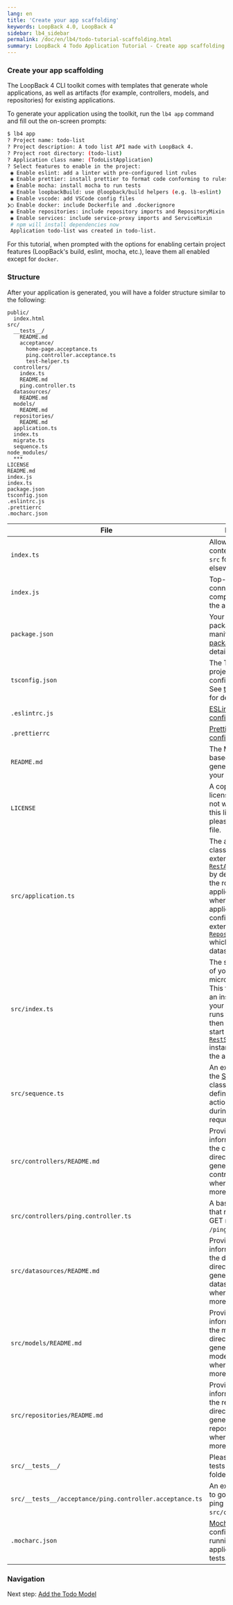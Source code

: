 ```yaml
---
lang: en
title: 'Create your app scaffolding'
keywords: LoopBack 4.0, LoopBack 4
sidebar: lb4_sidebar
permalink: /doc/en/lb4/todo-tutorial-scaffolding.html
summary: LoopBack 4 Todo Application Tutorial - Create app scaffolding
---
```


### Create your app scaffolding

The LoopBack 4 CLI toolkit comes with templates that generate whole
applications, as well as artifacts (for example, controllers, models, and
repositories) for existing applications.

To generate your application using the toolkit, run the `lb4 app` command and
fill out the on-screen prompts:

```sh
$ lb4 app
? Project name: todo-list
? Project description: A todo list API made with LoopBack 4.
? Project root directory: (todo-list)
? Application class name: (TodoListApplication)
? Select features to enable in the project:
 ◉ Enable eslint: add a linter with pre-configured lint rules
 ◉ Enable prettier: install prettier to format code conforming to rules
 ◉ Enable mocha: install mocha to run tests
 ◉ Enable loopbackBuild: use @loopback/build helpers (e.g. lb-eslint)
 ◉ Enable vscode: add VSCode config files
❯◯ Enable docker: include Dockerfile and .dockerignore
 ◉ Enable repositories: include repository imports and RepositoryMixin
 ◉ Enable services: include service-proxy imports and ServiceMixin
 # npm will install dependencies now
 Application todo-list was created in todo-list.
```

For this tutorial, when prompted with the options for enabling certain project
features (LoopBack's build, eslint, mocha, etc.), leave them all enabled except
for `docker`.

### Structure

After your application is generated, you will have a folder structure similar to
the following:

```text
public/
  index.html
src/
  __tests__/
    README.md
    acceptance/
      home-page.acceptance.ts
      ping.controller.acceptance.ts
      test-helper.ts
  controllers/
    index.ts
    README.md
    ping.controller.ts
  datasources/
    README.md
  models/
    README.md
  repositories/
    README.md
  application.ts
  index.ts
  migrate.ts
  sequence.ts
node_modules/
  ***
LICENSE
README.md
index.js
index.ts
package.json
tsconfig.json
.eslintrc.js
.prettierrc
.mocharc.json
```

| File                                                     | Purpose                                                                                                                                                                                                                                                                                                                                                                  |
| -------------------------------------------------------- | ------------------------------------------------------------------------------------------------------------------------------------------------------------------------------------------------------------------------------------------------------------------------------------------------------------------------------------------------------------------------ |
| `index.ts`                                               | Allows importing contents of the `src` folder (for use elsewhere)                                                                                                                                                                                                                                                                                                        |
| `index.js`                                               | Top-level file connecting components of the application.                                                                                                                                                                                                                                                                                                                 |
| `package.json`                                           | Your application's package manifest. See [package.json](https://docs.npmjs.com/files/package.json) for details.                                                                                                                                                                                                                                                          |
| `tsconfig.json`                                          | The TypeScript project configuration. See [tsconfig.json](http://www.typescriptlang.org/docs/handbook/tsconfig-json.html) for details.                                                                                                                                                                                                                                   |
| `.eslintrc.js`                                           | [ESLint configuration](https://eslint.org/docs/user-guide/configuring)                                                                                                                                                                                                                                                                                                   |
| `.prettierrc`                                            | [Prettier configuration](https://prettier.io/docs/en/configuration.html)                                                                                                                                                                                                                                                                                                 |
| `README.md`                                              | The Markdown-based README generated for your application.                                                                                                                                                                                                                                                                                                                |
| `LICENSE`                                                | A copy of the MIT license. If you do not wish to use this license, please delete this file.                                                                                                                                                                                                                                                                              |
| `src/application.ts`                                     | The application class, which extends [`RestApplication`](https://loopback.io/doc/en/lb4/apidocs.rest.restapplication.html) by default. This is the root of your application, and is where your application will be configured. It also extends [`RepositoryMixin`](https://loopback.io/doc/en/lb4/apidocs.repository.repositorymixin.html) which defines the datasource. |
| `src/index.ts`                                           | The starting point of your microservice. This file creates an instance of your application, runs the booter, then attempts to start the [`RestServer`](https://loopback.io/doc/en/lb4/apidocs.rest.restserver.html) instance bound to the application.                                                                                                                   |
| `src/sequence.ts`                                        | An extension of the [Sequence](Sequence.md) class used to define the set of actions to take during a REST request/response.                                                                                                                                                                                                                                              |
| `src/controllers/README.md`                              | Provides information about the controller directory, how to generate new controllers, and where to find more information.                                                                                                                                                                                                                                                |
| `src/controllers/ping.controller.ts`                     | A basic controller that responds to GET requests at `/ping`.                                                                                                                                                                                                                                                                                                             |
| `src/datasources/README.md`                              | Provides information about the datasources directory, how to generate new datasources, and where to find more information.                                                                                                                                                                                                                                               |
| `src/models/README.md`                                   | Provides information about the models directory, how to generate new models, and where to find more information.                                                                                                                                                                                                                                                         |
| `src/repositories/README.md`                             | Provides information about the repositories directory, how to generate new repositories, and where to find more information.                                                                                                                                                                                                                                             |
| `src/__tests__/`                                         | Please place your tests in this folder.                                                                                                                                                                                                                                                                                                                                  |
| `src/__tests__/acceptance/ping.controller.acceptance.ts` | An example test to go with the ping controller in `src/controllers`.                                                                                                                                                                                                                                                                                                     |
| `.mocharc.json`                                          | [Mocha](https://mochajs.org/) configuration for running your application's tests.                                                                                                                                                                                                                                                                                        |

### Navigation

Next step: [Add the Todo Model](todo-tutorial-model.md)
